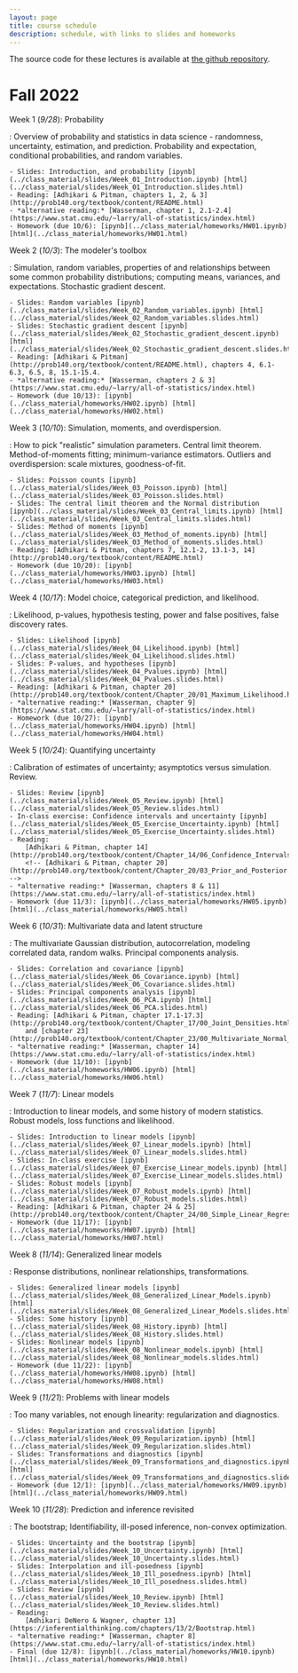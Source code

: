 ```yaml
---
layout: page
title: course schedule
description: schedule, with links to slides and homeworks
---
```


The source code for these lectures is available at
[the github repository](https://github.com/UOdsci/dsci345/).

# Fall 2022

Week 1 (*9/28*): Probability

: Overview of probability and statistics in data science -
    randomness, uncertainty, estimation, and prediction.
    Probability and expectation, conditional probabilities,
    and random variables.

    - Slides: Introduction, and probability [ipynb](../class_material/slides/Week_01_Introduction.ipynb) [html](../class_material/slides/Week_01_Introduction.slides.html)
    - Reading: [Adhikari & Pitman, chapters 1, 2, & 3](http://prob140.org/textbook/content/README.html)
    - *alternative reading:* [Wasserman, chapter 1, 2.1-2.4](https://www.stat.cmu.edu/~larry/all-of-statistics/index.html)
    - Homework (due 10/6): [ipynb](../class_material/homeworks/HW01.ipynb) [html](../class_material/homeworks/HW01.html)

Week 2 (*10/3*): The modeler's toolbox

: Simulation, random variables, properties of and relationships between
    some common probability distributions; computing means,
    variances, and expectations. Stochastic gradient descent.

    - Slides: Random variables [ipynb](../class_material/slides/Week_02_Random_variables.ipynb) [html](../class_material/slides/Week_02_Random_variables.slides.html)
    - Slides: Stochastic gradient descent [ipynb](../class_material/slides/Week_02_Stochastic_gradient_descent.ipynb) [html](../class_material/slides/Week_02_Stochastic_gradient_descent.slides.html)
    - Reading: [Adhikari & Pitman](http://prob140.org/textbook/content/README.html), chapters 4, 6.1-6.3, 6.5, 8, 15.1-15.4.
    - *alternative reading:* [Wasserman, chapters 2 & 3](https://www.stat.cmu.edu/~larry/all-of-statistics/index.html)
    - Homework (due 10/13): [ipynb](../class_material/homeworks/HW02.ipynb) [html](../class_material/homeworks/HW02.html)

Week 3 (*10/10*): Simulation, moments, and overdispersion.

: How to pick "realistic" simulation parameters.
    Central limit theorem.
    Method-of-moments fitting; minimum-variance estimators.
    Outliers and overdispersion: scale mixtures, goodness-of-fit.

    - Slides: Poisson counts [ipynb](../class_material/slides/Week_03_Poisson.ipynb) [html](../class_material/slides/Week_03_Poisson.slides.html)
    - Slides: The central limit theorem and the Normal distribution [ipynb](../class_material/slides/Week_03_Central_limits.ipynb) [html](../class_material/slides/Week_03_Central_limits.slides.html)
    - Slides: Method of moments [ipynb](../class_material/slides/Week_03_Method_of_moments.ipynb) [html](../class_material/slides/Week_03_Method_of_moments.slides.html)
    - Reading: [Adhikari & Pitman, chapters 7, 12.1-2, 13.1-3, 14](http://prob140.org/textbook/content/README.html)
    - Homework (due 10/20): [ipynb](../class_material/homeworks/HW03.ipynb) [html](../class_material/homeworks/HW03.html)

Week 4 (*10/17*): Model choice, categorical prediction, and likelihood.

: Likelihood, p-values, hypothesis testing, power and false positives,
    false discovery rates.

    - Slides: Likelihood [ipynb](../class_material/slides/Week_04_Likelihood.ipynb) [html](../class_material/slides/Week_04_Likelihood.slides.html)
    - Slides: P-values, and hypotheses [ipynb](../class_material/slides/Week_04_Pvalues.ipynb) [html](../class_material/slides/Week_04_Pvalues.slides.html)
    - Reading: [Adhikari & Pitman, chapter 20](http://prob140.org/textbook/content/Chapter_20/01_Maximum_Likelihood.html)
    - *alternative reading:* [Wasserman, chapter 9](https://www.stat.cmu.edu/~larry/all-of-statistics/index.html)
    - Homework (due 10/27): [ipynb](../class_material/homeworks/HW04.ipynb) [html](../class_material/homeworks/HW04.html)

Week 5 (*10/24*): Quantifying uncertainty

: Calibration of estimates of uncertainty;
    asymptotics versus simulation. Review.

    - Slides: Review [ipynb](../class_material/slides/Week_05_Review.ipynb) [html](../class_material/slides/Week_05_Review.slides.html)
    - In-class exercise: Confidence intervals and uncertainty [ipynb](../class_material/slides/Week_05_Exercise_Uncertainty.ipynb) [html](../class_material/slides/Week_05_Exercise_Uncertainty.slides.html)
    - Reading:
        [Adhikari & Pitman, chapter 14](http://prob140.org/textbook/content/Chapter_14/06_Confidence_Intervals.html);
        <!-- [Adhikari & Pitman, chapter 20](http://prob140.org/textbook/content/Chapter_20/03_Prior_and_Posterior.html) -->
    - *alternative reading:* [Wasserman, chapters 8 & 11](https://www.stat.cmu.edu/~larry/all-of-statistics/index.html)
    - Homework (due 11/3): [ipynb](../class_material/homeworks/HW05.ipynb) [html](../class_material/homeworks/HW05.html)

<!--
    - Slides: Power and false positives [ipynb](../class_material/slides/Week_05_Power.ipynb) [html](../class_material/slides/Week_05_Power.slides.html)
    - Slides: The bootstrap [ipynb](../class_material/slides/Week_05_Bootstrap.ipynb) [html](../class_material/slides/Week_05_Bootstrap.slides.html)
-->

Week 6 (*10/31*): Multivariate data and latent structure

: The multivariate Gaussian distribution, autocorrelation, modeling correlated data,
    random walks. Principal components analysis.
    
    - Slides: Correlation and covariance [ipynb](../class_material/slides/Week_06_Covariance.ipynb) [html](../class_material/slides/Week_06_Covariance.slides.html)
    - Slides: Principal components analysis [ipynb](../class_material/slides/Week_06_PCA.ipynb) [html](../class_material/slides/Week_06_PCA.slides.html)
    - Reading: [Adhikari & Pitman, chapter 17.1-17.3](http://prob140.org/textbook/content/Chapter_17/00_Joint_Densities.html)
        and [chapter 23](http://prob140.org/textbook/content/Chapter_23/00_Multivariate_Normal_RVs.html)
    - *alternative reading:* [Wasserman, chapter 14](https://www.stat.cmu.edu/~larry/all-of-statistics/index.html)
    - Homework (due 11/10): [ipynb](../class_material/homeworks/HW06.ipynb) [html](../class_material/homeworks/HW06.html)

Week 7 (*11/7*): Linear models

: Introduction to linear models, and some history of modern statistics.
    Robust models, loss functions and likelihood.

    - Slides: Introduction to linear models [ipynb](../class_material/slides/Week_07_Linear_models.ipynb) [html](../class_material/slides/Week_07_Linear_models.slides.html)
    - Slides: In-class exercise [ipynb](../class_material/slides/Week_07_Exercise_Linear_models.ipynb) [html](../class_material/slides/Week_07_Exercise_Linear_models.slides.html)
    - Slides: Robust models [ipynb](../class_material/slides/Week_07_Robust_models.ipynb) [html](../class_material/slides/Week_07_Robust_models.slides.html)
    - Reading: [Adhikari & Pitman, chapter 24 & 25](http://prob140.org/textbook/content/Chapter_24/00_Simple_Linear_Regression.html)
    - Homework (due 11/17): [ipynb](../class_material/homeworks/HW07.ipynb) [html](../class_material/homeworks/HW07.html)

Week 8 (*11/14*): Generalized linear models

: Response distributions, nonlinear relationships, transformations. <!-- Mixed models. -->

    - Slides: Generalized linear models [ipynb](../class_material/slides/Week_08_Generalized_Linear_Models.ipynb) [html](../class_material/slides/Week_08_Generalized_Linear_Models.slides.html)
    - Slides: Some history [ipynb](../class_material/slides/Week_08_History.ipynb) [html](../class_material/slides/Week_08_History.slides.html)
    - Slides: Nonlinear models [ipynb](../class_material/slides/Week_08_Nonlinear_models.ipynb) [html](../class_material/slides/Week_08_Nonlinear_models.slides.html)
    - Homework (due 11/22): [ipynb](../class_material/homeworks/HW08.ipynb) [html](../class_material/homeworks/HW08.html)

Week 9 (*11/21*): Problems with linear models

: Too many variables, not enough linearity: regularization and diagnostics.

    - Slides: Regularization and crossvalidation [ipynb](../class_material/slides/Week_09_Regularization.ipynb) [html](../class_material/slides/Week_09_Regularization.slides.html)
    - Slides: Transformations and diagnostics [ipynb](../class_material/slides/Week_09_Transformations_and_diagnostics.ipynb) [html](../class_material/slides/Week_09_Transformations_and_diagnostics.slides.html)
    - Homework (due 12/1): [ipynb](../class_material/homeworks/HW09.ipynb) [html](../class_material/homeworks/HW09.html)

Week 10 (*11/28*): Prediction and inference revisited

: The bootstrap; Identifiability, ill-posed inference, non-convex optimization.

    - Slides: Uncertainty and the bootstrap [ipynb](../class_material/slides/Week_10_Uncertainty.ipynb) [html](../class_material/slides/Week_10_Uncertainty.slides.html)
    - Slides: Interpolation and ill-posedness [ipynb](../class_material/slides/Week_10_Ill_posedness.ipynb) [html](../class_material/slides/Week_10_Ill_posedness.slides.html)
    - Slides: Review [ipynb](../class_material/slides/Week_10_Review.ipynb) [html](../class_material/slides/Week_10_Review.slides.html)
    - Reading: 
        [Adhikari DeNero & Wagner, chapter 13](https://inferentialthinking.com/chapters/13/2/Bootstrap.html)
    - *alternative reading:* [Wasserman, chapter 8](https://www.stat.cmu.edu/~larry/all-of-statistics/index.html)
    - Final (due 12/8): [ipynb](../class_material/homeworks/HW10.ipynb) [html](../class_material/homeworks/HW10.html)

